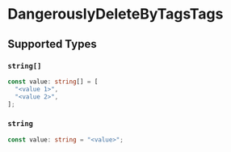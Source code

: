 # DangerouslyDeleteByTagsTags


## Supported Types

### `string[]`

```typescript
const value: string[] = [
  "<value 1>",
  "<value 2>",
];
```

### `string`

```typescript
const value: string = "<value>";
```

